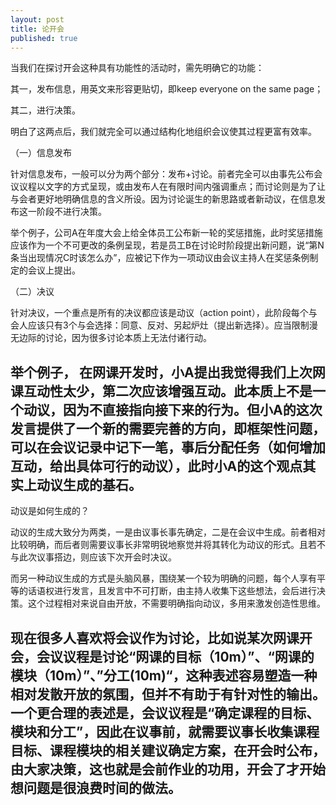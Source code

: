 ```yaml
---
layout: post
title: 论开会
published: true
---
```

当我们在探讨开会这种具有功能性的活动时，需先明确它的功能：

其一，发布信息，用英文来形容更贴切，即keep everyone on the same page；

其二，进行决策。

明白了这两点后，我们就完全可以通过结构化地组织会议使其过程更富有效率。

（一）信息发布

针对信息发布，一般可以分为两个部分：发布+讨论。前者完全可以由事先公布会议议程以文字的方式呈现，或由发布人在有限时间内强调重点；而讨论则是为了让与会者更好地明确信息的含义所设。因为讨论诞生的新思路或者新动议，在信息发布这一阶段不进行决策。 

举个例子，公司A在年度大会上给全体员工公布新一轮的奖惩措施，此时奖惩措施应该作为一个不可更改的条例呈现，若是员工B在讨论时阶段提出新问题，说“第N条当出现情况C时该怎么办”，应被记下作为一项动议由会议主持人在奖惩条例制定的会议上提出。

（二）决议

针对决议，一个重点是所有的决议都应该是动议（action point），此阶段每个与会人应该只有3个与会选择：同意、反对、另起炉灶（提出新选择）。应当限制漫无边际的讨论，因为很多讨论本质上无法付诸行动。

举个例子， 在网课开发时，小A提出我觉得我们上次网课互动性太少，第二次应该增强互动。此本质上不是一个动议，因为不直接指向接下来的行为。但小A的这次发言提供了一个新的需要完善的方向，即框架性问题，可以在会议记录中记下一笔，事后分配任务（如何增加互动，给出具体可行的动议），此时小A的这个观点其实上动议生成的基石。 
------------------------------------------
动议是如何生成的？

动议的生成大致分为两类，一是由议事长事先确定，二是在会议中生成。前者相对比较明确，而后者则需要议事长非常明锐地察觉并将其转化为动议的形式。且若不与此次议事搭边，则应该下次开会时决议。

而另一种动议生成的方式是头脑风暴，围绕某一个较为明确的问题，每个人享有平等的话语权进行发言，且发言中不可打断，由主持人收集下这些想法，会后进行决策。这个过程相对来说自由开放，不需要明确指向动议，多用来激发创造性思维。 

现在很多人喜欢将会议作为讨论，比如说某次网课开会，会议议程是讨论“网课的目标（10m）”、“网课的模块（10m）”、”分工(10m)“，这种表述容易塑造一种相对发散开放的氛围，但并不有助于有针对性的输出。一个更合理的表述是，会议议程是“确定课程的目标、模块和分工”，因此在议事前，就需要议事长收集课程目标、课程模块的相关建议确定方案，在开会时公布，由大家决策，这也就是会前作业的功用，开会了才开始想问题是很浪费时间的做法。  
----------------------------------------------------



